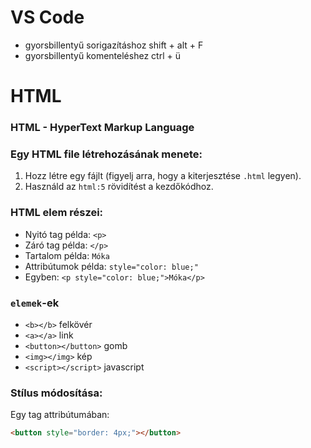 # VS Code
- gyorsbillentyű sorigazításhoz shift + alt + F
- gyorsbillentyű komenteléshez ctrl + ü
# HTML
### HTML - HyperText Markup Language
### Egy HTML file létrehozásának menete:
1. Hozz létre egy fájlt (figyelj arra, hogy a kiterjesztése `.html` legyen).
2. Használd az `html:5` rövidítést a kezdőkódhoz.
### HTML elem részei:
- Nyitó tag példa: `<p>`
- Záró tag példa: `</p>`
- Tartalom példa: `Móka`
- Attribútumok példa: `style="color: blue;"`
- Egyben: `<p style="color: blue;">Móka</p>`
### `elemek`-ek
  - `<b></b>` felkövér
  - `<a></a>` link
  - `<button></button>` gomb
  - `<img></img>` kép
  - `<script></script>` javascript
### Stílus módosítása:
Egy tag attribútumában:
```html
<button style="border: 4px;"></button>
```
